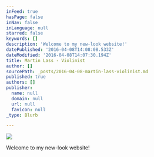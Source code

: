 ```yaml
---
inFeed: true
hasPage: false
inNav: false
inLanguage: null
starred: false
keywords: []
description: 'Welcome to my new-look website!'
datePublished: '2016-04-08T14:08:08.533Z'
dateModified: '2016-04-08T14:07:30.194Z'
title: Martin Lass - Violinist
author: []
sourcePath: _posts/2016-04-08-martin-lass-violinist.md
published: true
authors: []
publisher:
  name: null
  domain: null
  url: null
  favicon: null
_type: Blurb

---
```

![](https://the-grid-user-content.s3-us-west-2.amazonaws.com/5f56410f-7848-41a0-b328-a95779fc98fa.jpg)

Welcome to my new-look website!